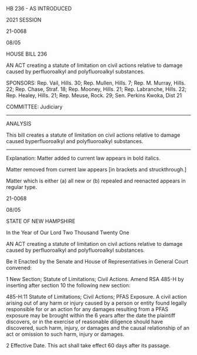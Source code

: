  HB 236 - AS INTRODUCED

 

 

2021 SESSION

 21-0068

 08/05

 

HOUSE BILL 236

 

AN ACT creating a statute of limitation on civil actions relative to damage caused by perfluoroalkyl and polyfluoroalkyl substances.

 

SPONSORS: Rep. Vail, Hills. 30; Rep. Mullen, Hills. 7; Rep. M. Murray, Hills. 22; Rep. Chase, Straf. 18; Rep. Mooney, Hills. 21; Rep. Labranche, Hills. 22; Rep. Healey, Hills. 21; Rep. Meuse, Rock. 29; Sen. Perkins Kwoka, Dist 21

 

COMMITTEE: Judiciary

 

-----------------------------------------------------------------

 

ANALYSIS

 

 This bill creates a statute of limitation on civil actions relative to damage caused byperfluoroalkyl and polyfluoroalkyl substances.

 

- - - - - - - - - - - - - - - - - - - - - - - - - - - - - - - - - - - - - - - - - - - - - - - - - - - - - - - - - - - - - - - - - - - - - - - - - - - 

 

Explanation: Matter added to current law appears in bold italics.

 Matter removed from current law appears [in brackets and struckthrough.]

 Matter which is either (a) all new or (b) repealed and reenacted appears in regular type.

 21-0068

 08/05

 

STATE OF NEW HAMPSHIRE

 

In the Year of Our Lord Two Thousand Twenty One

 

AN ACT creating a statute of limitation on civil actions relative to damage caused by perfluoroalkyl and polyfluoroalkyl substances.

 

Be it Enacted by the Senate and House of Representatives in General Court convened:

 

 1 New Section; Statute of Limitations; Civil Actions. Amend RSA 485-H by inserting after section 10 the following new section:

 485-H:11 Statute of Limitations; Civil Actions; PFAS Exposure. A civil action arising out of any harm or injury caused by a person or entity found legally responsible for or an action for any damages resulting from a PFAS exposure may be brought within the 6 years after the date the plaintiff discovers, or in the exercise of reasonable diligence should have discovered, such harm, injury, or damages and the causal relationship of an act or omission to such harm, injury or damages. 

 2 Effective Date. This act shall take effect 60 days after its passage.

